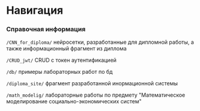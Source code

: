 # Навигация


### Справочная информация  
 
`/CNN_for_diploma/` нейросетки, разработанные для дипломной работы, а также информационный фрагмент из диплома  

`/CRUD_jwt/` CRUD с токен аутентификацией  

`/db/` примеры лабораторных работ по бд

`/diploma_site/` фрагмент разработанной инормационной системы  

`/math_modelig/` лабораторные работы по предмету "Математическое моделирование социально-экономических систем"

